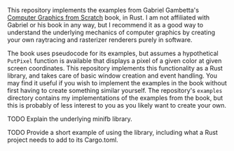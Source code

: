 This repository implements the examples from Gabriel Gambetta's [Computer Graphics from Scratch](https://gabrielgambetta.com/computer-graphics-from-scratch/) book, in Rust. I am not affiliated with Gabriel or his book in any way, but I recommend it as a good way to understand the underlying mechanics of computer graphics by creating your own raytracing and rasterizer renderers purely in software.

The book uses pseudocode for its examples, but assumes a hypothetical `PutPixel` function is available that displays a pixel of a given color at given screen coordinates. This repository implements this functionality as a Rust library, and takes care of basic window creation and event handling. You may find it useful if you wish to implement the examples in the book without first having to create something similar yourself. The repository's `examples` directory contains my implementations of the examples from the book, but this is probably of less interest to you as you likely want to create your own.

TODO Explain the underlying minifb library.

TODO Provide a short example of using the library, including what a Rust project needs to add to its Cargo.toml.
